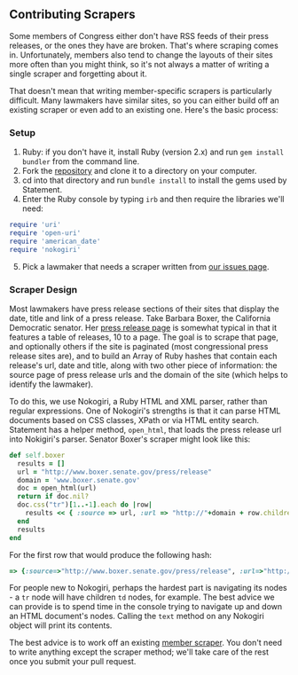 ## Contributing Scrapers

Some members of Congress either don't have RSS feeds of their press releases, or the ones they have are broken. That's where scraping comes in. Unfortunately, members also tend to change the layouts of their sites more often than you might think, so it's not always a matter of writing a single scraper and forgetting about it.

That doesn't mean that writing member-specific scrapers is particularly difficult. Many lawmakers have similar sites, so you can either build off an existing scraper or even add to an existing one. Here's the basic process:

### Setup

1. Ruby: if you don't have it, install Ruby (version 2.x) and run `gem install bundler` from the command line.
2. Fork the [repository](https://github.com/TheUpshot/statement) and clone it to a directory on your computer.
3. cd into that directory and run `bundle install` to install the gems used by Statement.
4. Enter the Ruby console by typing `irb` and then require the libraries we'll need:

```ruby
require 'uri'
require 'open-uri'
require 'american_date'
require 'nokogiri'
```
5. Pick a lawmaker that needs a scraper written from [our issues page](https://github.com/TheUpshot/statement/issues).

### Scraper Design

Most lawmakers have press release sections of their sites that display the date, title and link of a press release. Take Barbara Boxer, the California Democratic senator. Her [press release page](http://www.boxer.senate.gov/press/release/) is somewhat typical in that it features a table of releases, 10 to a page. The goal is to scrape that page, and optionally others if the site is paginated (most congressional press release sites are), and to build an Array of Ruby hashes that contain each release's url, date and title, along with two other piece of information: the source page of press release urls and the domain of the site (which helps to identify the lawmaker).

To do this, we use Nokogiri, a Ruby HTML and XML parser, rather than regular expressions. One of Nokogiri's strengths is that it can parse HTML documents based on CSS classes, XPath or via HTML entity search. Statement has a helper method, `open_html`, that loads the press release url into Nokigiri's parser. Senator Boxer's scraper might look like this:

```ruby
def self.boxer
  results = []
  url = "http://www.boxer.senate.gov/press/release"
  domain = 'www.boxer.senate.gov'
  doc = open_html(url)
  return if doc.nil?
  doc.css("tr")[1..-1].each do |row|
    results << { :source => url, :url => "http://"+domain + row.children[3].children[1]['href'], :title => row.children[3].children[1].text.strip, :date => Date.parse(row.children[1].text), :domain => domain}
  end
  results
end
```
For the first row that would produce the following hash:

```ruby
=> {:source=>"http://www.boxer.senate.gov/press/release", :url=>"http://www.boxer.senate.gov/press/release/boxer-feinstein-colleagues-introduces-bill-in-support-of-positive-train-control/", :title=>"Boxer, Feinstein, Colleagues Introduces Bill in Support of Positive Train Control", :date=><Date: 2015-04-17 ((2457130j,0s,0n),+0s,2299161j)>, :domain=>"www.boxer.senate.gov"}
```

For people new to Nokogiri, perhaps the hardest part is navigating its nodes - a `tr` node will have children `td` nodes, for example. The best advice we can provide is to spend time in the console trying to navigate up and down an HTML document's nodes. Calling the `text` method on any Nokogiri object will print its contents.

The best advice is to work off an existing [member scraper](https://github.com/TheUpshot/statement/blob/master/lib/statement/scraper.rb). You don't need to write anything except the scraper method; we'll take care of the rest once you submit your pull request.
